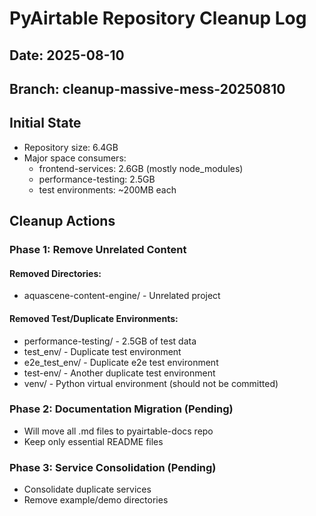 # PyAirtable Repository Cleanup Log

## Date: 2025-08-10
## Branch: cleanup-massive-mess-20250810

## Initial State
- Repository size: 6.4GB
- Major space consumers:
  - frontend-services: 2.6GB (mostly node_modules)
  - performance-testing: 2.5GB
  - test environments: ~200MB each
  
## Cleanup Actions

### Phase 1: Remove Unrelated Content

#### Removed Directories:
- aquascene-content-engine/ - Unrelated project

#### Removed Test/Duplicate Environments:
- performance-testing/ - 2.5GB of test data
- test_env/ - Duplicate test environment
- e2e_test_env/ - Duplicate e2e test environment  
- test-env/ - Another duplicate test environment
- venv/ - Python virtual environment (should not be committed)

### Phase 2: Documentation Migration (Pending)
- Will move all .md files to pyairtable-docs repo
- Keep only essential README files

### Phase 3: Service Consolidation (Pending)
- Consolidate duplicate services
- Remove example/demo directories
